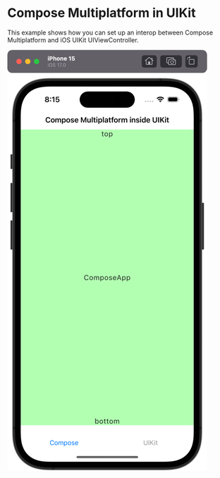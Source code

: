 # Compose Multiplatform in UIKit

This example shows how you can set up an interop between Compose Multiplatform and iOS UIKit UIViewController.

![screenshot.png](screenshot.png)
